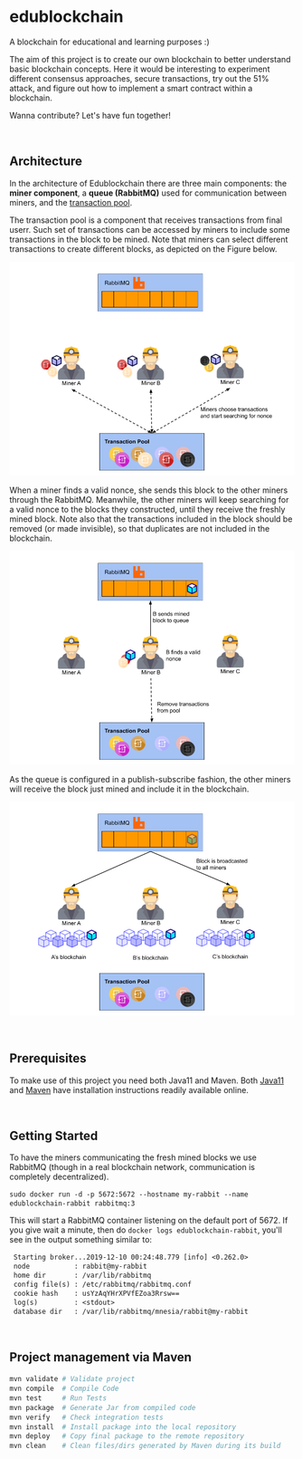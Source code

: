 # edublockchain
A blockchain for educational and learning purposes :)

The aim of this project is to create our own blockchain to better understand basic blockchain concepts. 
Here it would be interesting to experiment different consensus approaches, secure transactions, try out the 51% attack, and figure out how to implement a smart contract within a blockchain.

Wanna contribute? Let's have fun together!

<br>

## Architecture

In the architecture of Edublockchain there are three main components: the <b>miner component</b>, a <b>queue (RabbitMQ)</b> used for communication between miners, and the [transaction pool](https://github.com/eduardolfalcao/transaction-pool).

The transaction pool is a component that receives transactions from final userr. Such set of transactions can be accessed by miners to include some transactions in the block to be mined. Note that miners can select different transactions to create different blocks, as depicted on the Figure below.

![alt text](imgs/arch1.png)

When a miner finds a valid nonce, she sends this block to the other miners through the RabbitMQ. Meanwhile, the other miners will keep searching for a valid nonce to the blocks they constructed, until they receive the freshly mined block. Note also that the transactions included in the block should be removed (or made invisible), so that duplicates are not included in the blockchain.

![alt text](imgs/arch2.png)

As the queue is configured in a publish-subscribe fashion, the other miners will receive the block just mined and include it in the blockchain.

![alt text](imgs/arch3.png)

<br>

## Prerequisites

To make use of this project you need both Java11 and Maven. Both [Java11](https://www.oracle.com/technetwork/java/javase/downloads/jdk11-downloads-5066655.html) and [Maven](https://maven.apache.org/install.html) have installation instructions readily available online.

<br>

## Getting Started

To have the miners communicating the fresh mined blocks we use RabbitMQ (though in a real blockchain network, communication is completely decentralized).

```
sudo docker run -d -p 5672:5672 --hostname my-rabbit --name edublockchain-rabbit rabbitmq:3
```

This will start a RabbitMQ container listening on the default port of 5672. If you give wait a minute, then do ```docker logs edublockchain-rabbit```, you'll see in the output something similar to:

```
 Starting broker...2019-12-10 00:24:48.779 [info] <0.262.0>                                                                                  
 node           : rabbit@my-rabbit                                                                                                            
 home dir       : /var/lib/rabbitmq                                                                                                           
 config file(s) : /etc/rabbitmq/rabbitmq.conf                                                                                                 
 cookie hash    : usYzAqYHrXPVfEZoa3Rrsw==
 log(s)         : <stdout>
 database dir   : /var/lib/rabbitmq/mnesia/rabbit@my-rabbit
 ```

<br>

## Project management via Maven 


```bash
mvn validate # Validate project
mvn compile  # Compile Code
mvn test     # Run Tests
mvn package  # Generate Jar from compiled code
mvn verify   # Check integration tests
mvn install  # Install package into the local repository
mvn deploy   # Copy final package to the remote repository
mvn clean    # Clean files/dirs generated by Maven during its build
```
